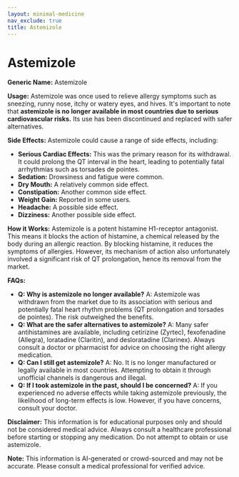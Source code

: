 ```yaml
---
layout: minimal-medicine
nav_exclude: true
title: Astemizole
---
```


# Astemizole

**Generic Name:** Astemizole

**Usage:**  Astemizole was once used to relieve allergy symptoms such as sneezing, runny nose, itchy or watery eyes, and hives.  It's important to note that **astemizole is no longer available in most countries due to serious cardiovascular risks.**  Its use has been discontinued and replaced with safer alternatives.

**Side Effects:**  Astemizole could cause a range of side effects, including:

* **Serious Cardiac Effects:**  This was the primary reason for its withdrawal.  It could prolong the QT interval in the heart, leading to potentially fatal arrhythmias such as torsades de pointes.
* **Sedation:**  Drowsiness and fatigue were common.
* **Dry Mouth:**  A relatively common side effect.
* **Constipation:**  Another common side effect.
* **Weight Gain:** Reported in some users.
* **Headache:**  A possible side effect.
* **Dizziness:**  Another possible side effect.


**How it Works:** Astemizole is a potent histamine H1-receptor antagonist.  This means it blocks the action of histamine, a chemical released by the body during an allergic reaction. By blocking histamine, it reduces the symptoms of allergies.  However, its mechanism of action also unfortunately involved a significant risk of QT prolongation, hence its removal from the market.


**FAQs:**

* **Q: Why is astemizole no longer available?** A:  Astemizole was withdrawn from the market due to its association with serious and potentially fatal heart rhythm problems (QT prolongation and torsades de pointes).  The risk outweighed the benefits.
* **Q: What are the safer alternatives to astemizole?** A:  Many safer antihistamines are available, including cetirizine (Zyrtec), fexofenadine (Allegra), loratadine (Claritin), and desloratadine (Clarinex).  Always consult a doctor or pharmacist for advice on choosing the right allergy medication.
* **Q: Can I still get astemizole?** A:  No. It is no longer manufactured or legally available in most countries.  Attempting to obtain it through unofficial channels is dangerous and illegal.
* **Q:  If I took astemizole in the past, should I be concerned?** A: If you experienced no adverse effects while taking astemizole previously, the likelihood of long-term effects is low. However, if you have concerns, consult your doctor.

**Disclaimer:** This information is for educational purposes only and should not be considered medical advice.  Always consult a healthcare professional before starting or stopping any medication.  Do not attempt to obtain or use astemizole.


**Note:** This information is AI-generated or crowd-sourced and may not be accurate. Please consult a medical professional for verified advice.